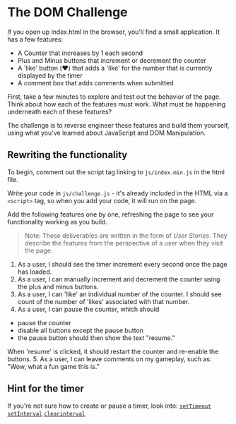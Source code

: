 # The DOM Challenge

If you open up index.html in the browser, you'll find a small application. It has a few features:

* A Counter that increases by 1 each second
* Plus and Minus buttons that increment or decrement the counter
* A 'like' button (❤️) that adds a 'like' for the number that is currently displayed by the timer
* A comment box that adds comments when submitted

First, take a few minutes to explore and test out the behavior of the page. Think about how each of the features must work. What must be happening underneath each of these features?

The challenge is to reverse engineer these features and build them yourself, using what you've learned about JavaScript and DOM Manipulation.

## Rewriting the functionality

  To begin, comment out the script tag linking to `js/index.min.js` in the html file.

Write your code in `js/challenge.js` - it's already included in the HTML via a `<script>` tag, so when you add your code, it will run on the page.

Add the following features one by one, refreshing the page to see your functionality working as you build.

> Note: These deliverables are written in the form of _User Stories_. They describe the features from the perspective of a user when they visit the page.

1. As a user, I should see the timer increment every second once the page has loaded.
2. As a user, I can manually increment and decrement the counter using the plus and minus buttons.
3. As a user, I can 'like' an individual number of the counter. I should see count of the number of 'likes' associated with that number.
4. As a user, I can pause the counter, which should 

  * pause the counter
  * disable all buttons except the pause button
  * the pause button should then show the text "resume."

  When 'resume' is clicked, it should restart the counter and re-enable the buttons.
5. As a user, I can leave comments on my gameplay, such as: "Wow, what a fun game this is."

## Hint for the timer

If you're not sure how to create or pause a timer, look into:
[`setTimeout`](https://developer.mozilla.org/en-US/docs/Web/API/WindowOrWorkerGlobalScope/setTimeout)
[`setInterval`](https://developer.mozilla.org/en-US/docs/Web/API/WindowOrWorkerGlobalScope/setInterval)
[`clearinterval`](https://developer.mozilla.org/en-US/docs/Web/API/WindowOrWorkerGlobalScope/clearInterval)
